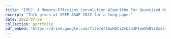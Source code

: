 ```yaml
---
title: "IMEC: A Memory-Efficient Convolution Algorithm For Quantised Neural Network Accelerators"
excerpt: "Talk given at IEEE ASAP 2022 for a long paper"
date: 2022-07-20
collection: portfolio
pdf_embed: "https://drive.google.com/file/d/1SuHACiZvblo3PIeeNoNYz0zz51VWwsDy/preview"
---
```

